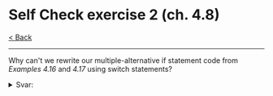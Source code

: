 # Self Check exercise 2 (ch. 4.8)

[< Back](../README.md)

---

Why can't we rewrite our multiple-alternative if statement code from *Examples 4.16* and *4.17* using switch statements?

<details>
  <summary>Svar: </summary>

  > Fordi man benytter sig af et interval af værdier i de forskellige if statements, hvilket er noget man ikke kan gøre med switches.
  Switches tager kun precise værdier, hvilket gør at disse if statements ikke kan skrives om til switches.

</details>
